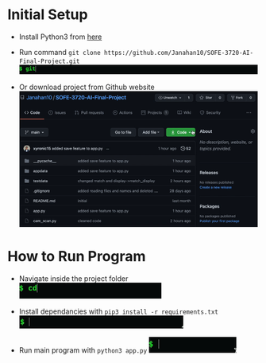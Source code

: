 # Initial Setup

- Install Python3 from [here](https://www.python.org/downloads/)

- Run command `git clone https://github.com/Janahan10/SOFE-3720-AI-Final-Project.git`
![hippo](./Files-for-readme/4.gif)

- Or download project from Github website
![hippo](./Files-for-readme/5.gif)

# How to Run Program

- Navigate inside the project folder
![hippo](./Files-for-readme/2.gif)

- Install dependancies with `pip3 install -r requirements.txt`
![hippo](./Files-for-readme/3.gif)

- Run main program with `python3 app.py`
![hippo](./Files-for-readme/1.gif)
